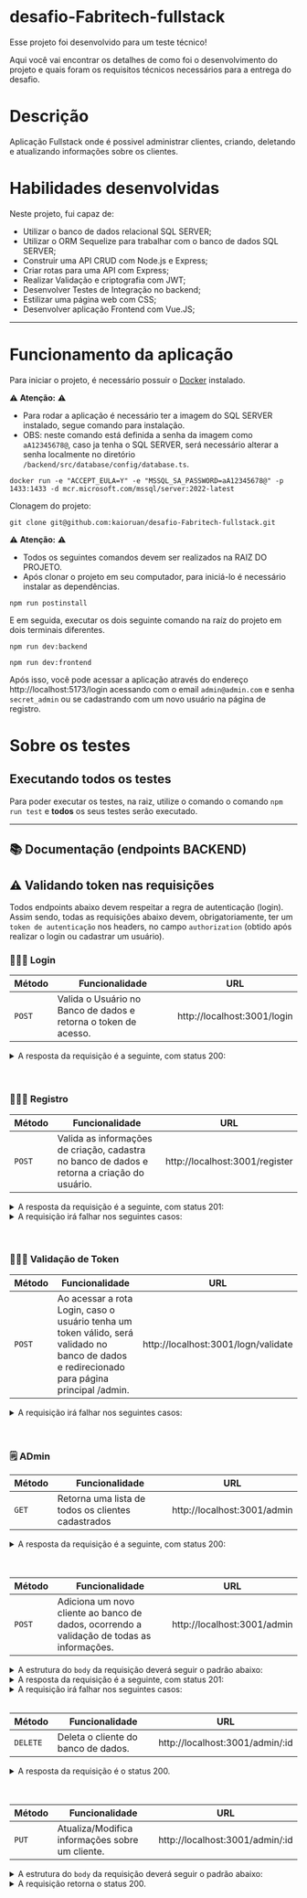 # desafio-Fabritech-fullstack

Esse projeto foi desenvolvido para um teste técnico!

Aqui você vai encontrar os detalhes de como foi o desenvolvimento do projeto e quais foram os requisitos técnicos necessários para a entrega do desafio.

# Descrição
Aplicação Fullstack onde é possivel administrar clientes, criando, deletando e atualizando informações sobre os clientes.

# Habilidades desenvolvidas

Neste projeto, fui capaz de:

- Utilizar o banco de dados relacional SQL SERVER;
- Utilizar o ORM Sequelize para trabalhar com o banco de dados SQL SERVER;
- Construir uma API CRUD com Node.js e Express;
- Criar rotas para uma API com Express;
- Realizar Validação e criptografia com JWT;
- Desenvolver Testes de Integração no backend;
- Estilizar uma página web com CSS;
- Desenvolver aplicação Frontend com Vue.JS;
   
---

# Funcionamento da aplicação

Para iniciar o projeto, é necessário possuir o [Docker](https://docs.docker.com/engine/install/ubuntu/) instalado.

⚠ **Atenção:** ⚠
- Para rodar a aplicação é necessário ter a imagem do SQL SERVER instalado, segue comando para instalação.
- OBS: neste comando está definida a senha da imagem como `aA12345678@`, caso ja tenha o SQL SERVER, será necessário alterar a senha localmente no diretório `/backend/src/database/config/database.ts`.

```
docker run -e "ACCEPT_EULA=Y" -e "MSSQL_SA_PASSWORD=aA12345678@" -p 1433:1433 -d mcr.microsoft.com/mssql/server:2022-latest
```
Clonagem do projeto:
```
git clone git@github.com:kaioruan/desafio-Fabritech-fullstack.git
```
⚠ **Atenção:** ⚠
- Todos os seguintes comandos devem ser realizados na RAIZ DO PROJETO.
- Após clonar o projeto em seu computador, para iniciá-lo é necessário instalar as dependências.
```
npm run postinstall
```
E em seguida, executar os dois seguinte comando na raíz do projeto em dois terminais diferentes. 
```
npm run dev:backend
```
```
npm run dev:frontend
```

Após isso, você pode acessar a aplicação através do endereço http://localhost:5173/login acessando com o email `admin@admin.com` e senha `secret_admin` ou se cadastrando com um novo usuário na página de registro.

# Sobre os testes
## Executando todos os testes

Para poder executar os testes, na raiz, utilize o comando o comando `npm run test` e **todos** os seus testes serão executado.

---

## 📚 Documentação (endpoints BACKEND)

## :warning: Validando token nas requisições

Todos endpoints abaixo devem respeitar a regra de autenticação (login). Assim sendo, todas as requisições abaixo devem, obrigatoriamente, ter um `token de autenticação` nos headers, no campo `authorization` (obtido após realizar o login ou cadastrar um usuário).

### 👨🏻‍🦱 Login
| Método | Funcionalidade                            | URL                        |
| ------ | ----------------------------------------- | -------------------------- |
| `POST`  | Valida o Usuário no Banco de dados e retorna o token de acesso. | http://localhost:3001/login |

<details>
  <summary>A resposta da requisição é a seguinte, com status 200:</summary>

```json
{
  "token": "eyJhbGciOiJIUzI1NiIsInR5cCI6IkpXVCJ9.eyJ1c2VySWQiOjEsImlhdCI6MTY2ODEwNjkxMSwiZXhwIjoxNjY4MTkzMzExfQ.SPctMpf4MCWzotwvfXNnzihbfyd_ECPUv70W2F8AeOw"
}
```

</details>
<br>
<br>

### 👨🏻‍🦱 Registro
| Método | Funcionalidade                                                | URL                            |
| ------ | ------------------------------------------------------------- | ------------------------------ |
| `POST`  | Valida as informações de criação, cadastra no banco de dados e retorna a criação do usuário. | http://localhost:3001/register |

<details>
  <summary>A resposta da requisição é a seguinte, com status 201:</summary>

```json
{
  "id": 1,
  "username": "Kaio Ruan Oliveira",
  "role": "user",
  "email": "admiiin@admin.com",
  "token": "$2a$10$cMLGw2Q49ROG9ywd3gReWersqSxpGDe/udJdMJPA33k4QTTguKU/q"
}
```

</details>

<details>
  <summary>A requisição irá falhar nos seguintes casos:</summary>
  - A mensagem <code>'User already exists'</code> caso o email já tenha cadastro no banco de dados.
</details>

<br>
<br>

### 👨🏻‍🦱 Validação de Token
| Método   | Funcionalidade                                                                  | URL                           |
| -------- | ------------------------------------------------------------------------------- | ----------------------------- |
| `POST` | Ao acessar a rota Login, caso o usuário tenha um token válido, será validado no banco de dados e redirecionado para página principal /admin. | http://localhost:3001/logn/validate|
<details>
  <summary>A requisição irá falhar nos seguintes casos:</summary>
  - A rota retorna o status <code>401</code>, <code>'Incorrect email or password'</code>.
</details>
<br>
<br>

### 🗒️ ADmin
| Método | Funcionalidade                              | URL                              |
| ------ | ------------------------------------------- | -------------------------------- |
| `GET`  | Retorna uma lista de todos os clientes cadastrados | http://localhost:3001/admin |

<details>
  <summary>A resposta da requisição é a seguinte, com status 200:</summary>

```json
[
  {
    "id": 1,
    "username": "Kaio Oliveira",
    "email": "kaio@teste.com",
    "role": "client",
    "addressId": 1,
    "relationship": "Irmão/Irmã",
    "address.id": 1,
    "address.cep": "49090500",
    "address.street": "Rua da Paz",
    "address.district": "Jardim Centenário",
    "address.city": "Aracaju",
    "address.state": "Sergipe",
    "address.country": "Brasil"
  },
  {
    "id": 2,
    "username": "Jackson Santos",
    "email": "jackson@teste.com",
    "role": "client",
    "addressId": 2,
    "relationship": "Pai/Mãe",
    "address.id": 2,
    "address.cep": "49090701",
    "address.street": "Rua da Gloria",
    "address.district": "Jardim Centenário",
    "address.city": "Aracaju",
    "address.state": "Sergipe",
    "address.country": "Brasil"
  }
]
```

</details>
<br>
<br>

| Método | Funcionalidade                                | URL                              |
| ------ | --------------------------------------------- | -------------------------------- |
| `POST` | Adiciona um novo cliente ao banco de dados, ocorrendo a validação de todas as informações. | http://localhost:3001/admin |

<details>
  <summary>A estrutura do <code>body</code> da requisição deverá seguir o padrão abaixo:</summary>

```json
{        
  "email": "kaio@rruan.com",
  "username": "Kaio Teste",
  "role": "client",
  "relationship": "Irmão/Irmã",
  "address": {
    "cep": "49090630",
    "street": "Rua Jardins",
    "district": "Jardins",
    "city": "Aracaju",
    "state": "SE",
    "country": "Brasil"
  }
}
```

</details>

<details>
  <summary>A resposta da requisição é a seguinte, com status 201:</summary>

```json
{
  "id": 1,
  "email": "kaio@rruan.com",
  "username": "Kaio Teste",
  "role": "client",
  "relationship": "Irmão/Irmã",
  "addressId": 12
}
```

</details>

<details>
  <summary>A requisição irá falhar nos seguintes casos:</summary>
  - A rota retornar a mensagem <code>'this email is already registered'</code> caso já tenha um cliente com este email cadastrado.
</details>
<br>

| Método | Funcionalidade                            | URL                        |
| ------ | ----------------------------------------- | -------------------------- |
| `DELETE`  | Deleta o cliente do banco de dados. | http://localhost:3001/admin/:id |

<details>
  <summary>A resposta da requisição é o status 200.</summary>


</details>
<br>
<br>

| Método | Funcionalidade                               | URL                        |
| ------ | -------------------------------------------- | -------------------------- |
| `PUT` | Atualiza/Modifica informações sobre um cliente. | http://localhost:3001/admin/:id |

<details>
  <summary>A estrutura do <code>body</code> da requisição deverá seguir o padrão abaixo:</summary>

```json
{        
  "email": "kaio@rruan.com",
  "username": "Kaio Teste",
  "role": "client",
  "relationship": "Irmão/Irmã",
   "addressId": 1,
  "address": {
    "cep": "49090630",
    "street": "Rua Jardins",
    "district": "Jardins",
    "city": "Aracaju",
    "state": "SE",
    "country": "Brasil"
  }
}
```

</details>

<details>
  <summary>A requisição retorna o status 200.</summary>

</details>

<br>
<br>
